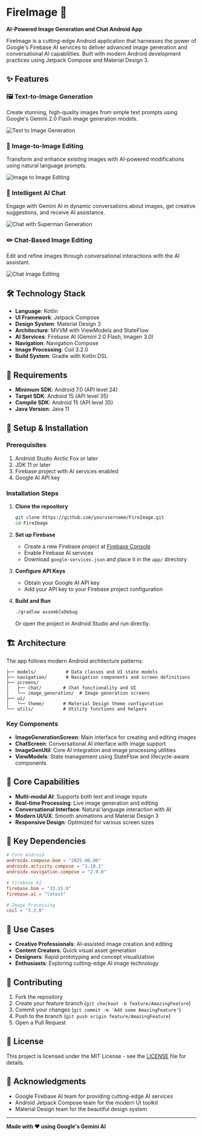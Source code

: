 # FireImage 🎨

**AI-Powered Image Generation and Chat Android App**

FireImage is a cutting-edge Android application that harnesses the power of Google's Firebase AI services to deliver advanced image generation and conversational AI capabilities. Built with modern Android development practices using Jetpack Compose and Material Design 3.

## ✨ Features

### 🖼️ Text-to-Image Generation
Create stunning, high-quality images from simple text prompts using Google's Gemini 2.0 Flash image generation models.

![Text to Image Generation](gifs/prompt_to_img.gif)

### 🎨 Image-to-Image Editing  
Transform and enhance existing images with AI-powered modifications using natural language prompts.

![Image to Image Editing](gifs/image_to_image.gif)

### 💬 Intelligent AI Chat
Engage with Gemini AI in dynamic conversations about images, get creative suggestions, and receive AI assistance.

![Chat with Superman Generation](gifs/chat_superman_gen.gif)

### ✏️ Chat-Based Image Editing
Edit and refine images through conversational interactions with the AI assistant.

![Chat Image Editing](gifs/chat_image_edit.gif)

## 🛠️ Technology Stack

- **Language**: Kotlin
- **UI Framework**: Jetpack Compose
- **Design System**: Material Design 3
- **Architecture**: MVVM with ViewModels and StateFlow
- **AI Services**: Firebase AI (Gemini 2.0 Flash, Imagen 3.0)
- **Navigation**: Navigation Compose
- **Image Processing**: Coil 3.2.0
- **Build System**: Gradle with Kotlin DSL

## 📱 Requirements

- **Minimum SDK**: Android 7.0 (API level 24)
- **Target SDK**: Android 15 (API level 35)
- **Compile SDK**: Android 15 (API level 35)
- **Java Version**: Java 11

## 🚀 Setup & Installation

### Prerequisites
1. Android Studio Arctic Fox or later
2. JDK 11 or later
3. Firebase project with AI services enabled
4. Google AI API key

### Installation Steps

1. **Clone the repository**
   ```bash
   git clone https://github.com/yourusername/FireImage.git
   cd FireImage
   ```

2. **Set up Firebase**
   - Create a new Firebase project at [Firebase Console](https://console.firebase.google.com/)
   - Enable Firebase AI services
   - Download `google-services.json` and place it in the `app/` directory

3. **Configure API Keys**
   - Obtain your Google AI API key
   - Add your API key to your Firebase project configuration

4. **Build and Run**
   ```bash
   ./gradlew assembleDebug
   ```
   Or open the project in Android Studio and run directly.

## 🏗️ Architecture

The app follows modern Android architecture patterns:

```
├── models/           # Data classes and UI state models
├── navigation/       # Navigation components and screen definitions  
├── screens/         
│   ├── chat/        # Chat functionality and UI
│   └── image_generation/  # Image generation screens
├── ui/
│   └── theme/       # Material Design theme configuration
└── utils/           # Utility functions and helpers
```

### Key Components

- **ImageGenerationScreen**: Main interface for creating and editing images
- **ChatScreen**: Conversational AI interface with image support
- **ImageGenUtil**: Core AI integration and image processing utilities
- **ViewModels**: State management using StateFlow and lifecycle-aware components

## 🎯 Core Capabilities

- **Multi-modal AI**: Supports both text and image inputs
- **Real-time Processing**: Live image generation and editing
- **Conversational Interface**: Natural language interaction with AI
- **Modern UI/UX**: Smooth animations and Material Design 3
- **Responsive Design**: Optimized for various screen sizes

## 🔧 Key Dependencies

```toml
# Core Android
androidx.compose.bom = "2025.06.00"
androidx.activity.compose = "1.10.1"
androidx.navigation.compose = "2.9.0"

# Firebase AI
firebase.bom = "33.15.0"
firebase.ai = "latest"

# Image Processing  
coil = "3.2.0"
```

## 🎨 Use Cases

- **Creative Professionals**: AI-assisted image creation and editing
- **Content Creators**: Quick visual asset generation
- **Designers**: Rapid prototyping and concept visualization
- **Enthusiasts**: Exploring cutting-edge AI image technology

## 🤝 Contributing

1. Fork the repository
2. Create your feature branch (`git checkout -b feature/AmazingFeature`)
3. Commit your changes (`git commit -m 'Add some AmazingFeature'`)
4. Push to the branch (`git push origin feature/AmazingFeature`)
5. Open a Pull Request

## 📄 License

This project is licensed under the MIT License - see the [LICENSE](LICENSE) file for details.

## 🙏 Acknowledgments

- Google Firebase AI team for providing cutting-edge AI services
- Android Jetpack Compose team for the modern UI toolkit
- Material Design team for the beautiful design system

---

**Made with ❤️ using Google's Gemini AI** 